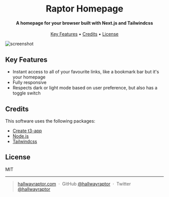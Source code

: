 
<h1 align="center">
  Raptor Homepage
  <br>
</h1>

<h4 align="center">A homepage for your browser built with Next.js and Tailwindcss</h4>

<p align="center">
  <a href="#key-features">Key Features</a> •
  <a href="#credits">Credits</a> •
  <a href="#license">License</a>
</p>

![screenshot](https://cdn.discordapp.com/attachments/825082397011607565/1147571572685688913/image.png)

## Key Features

* Instant access to all of your favourite links, like a bookmark bar but it's your homepage
* Fully responsive
* Respects dark or light mode based on user preference, but also has a toggle switch

## Credits

This software uses the following packages:

- [Create t3-app](https://create.t3.gg/)
- [Node.js](https://nodejs.org/)
- [Tailwindcss](https://tailwindcss.com)

## License

MIT

---

> [hallwayraptor.com](https://www.hallwayraptor.com) &nbsp;&middot;&nbsp;
> GitHub [@hallwayraptor](https://github.com/hallwayraptor) &nbsp;&middot;&nbsp;
> Twitter [@hallwayraptor](https://twitter.com/hallwayraptor)

